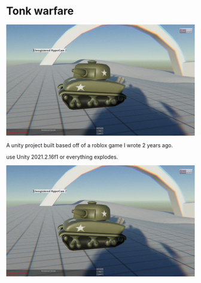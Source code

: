# Tonk warfare

![Demo image](./img.png)

A unity project built based off of a roblox game I wrote 2 years ago.

use Unity 2021.2.16f1 or everything explodes.

![Demo image](./img.png)
